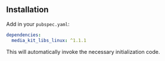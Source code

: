 ## Installation

Add in your `pubspec.yaml`:

```yaml
dependencies:
  media_kit_libs_linux: ^1.1.1
```

This will automatically invoke the necessary initialization code.
